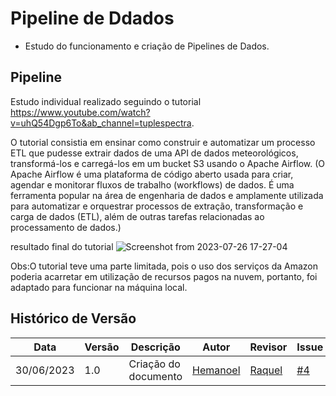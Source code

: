 # Pipeline de Ddados


- Estudo do funcionamento e criação de Pipelines de Dados.


## Pipeline

Estudo individual realizado seguindo o tutorial https://www.youtube.com/watch?v=uhQ54Dgp6To&ab_channel=tuplespectra.  

O tutorial consistia em ensinar como construir e automatizar um processo ETL que pudesse extrair dados de uma API de dados meteorológicos, transformá-los  e carregá-los em um bucket S3 usando o Apache Airflow. (O Apache Airflow é uma plataforma de código aberto usada para criar, agendar e monitorar fluxos de trabalho (workflows) de dados. É uma ferramenta popular na área de engenharia de dados e amplamente utilizada para automatizar e orquestrar processos de extração, transformação e carga de dados (ETL), além de outras tarefas relacionadas ao processamento de dados.)

resultado final do tutorial
![Screenshot from 2023-07-26 17-27-04](https://github.com/ResidenciaTICBrisa/05_PipelineFinatec/assets/88113694/7ee42ce3-7e46-47c4-8d64-a3f7e30600ae)

Obs:O tutorial teve uma parte limitada, pois o uso dos serviços da Amazon poderia acarretar em utilização de recursos pagos na nuvem, portanto, foi adaptado para funcionar na máquina local.




## Histórico de Versão
|  Data  | Versão | Descrição | Autor  |  Revisor  |Issue|
|------- | ------ |---------- | ------ | --------- |-----|
| 30/06/2023 |     1.0   | Criação do documento |  [Hemanoel](https://github.com/hemanoelbritoF)   | [Raquel](https://github.com/raqueleucaria)   |[#4](https://github.com/ResidenciaTICBrisa/05_PipelineFinatec/issues/4)|